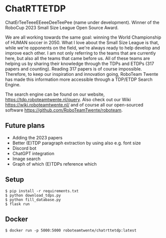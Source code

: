 # ChatRTTETDP
ChatErTeeTeeeEEeeeDeeTeePee (name under development). Winner of the RoboCup 2023 Small Size League Open Source Award. 

We are all working towards the same goal: winning the World Championship of HUMAN soccer in 2050. What I love about the Small Size League is that, while we're opponents on the field, we're always ready to help develop and improve each other. I am not only referring to the teams that are currently here, but also all the teams that came before us. All of these teams are helping us by sharing their knowledge through the TDPs and ETDPs (317 papers and counting). Reading 317 papers is of course impossible. Therefore, to keep our inspiration and innovation going, RoboTeam Twente has made this information more accessible through a TDP/ETDP Search Engine. 

The search engine can be found on our website, https://tdp.roboteamtwente.nl/query. Also check out our Wiki https://wiki.roboteamtwente.nl/ and of course all our open-sourced software https://github.com/RoboTeamTwente/roboteam.

## Future plans
- Adding the 2023 papers
- Better (E)TDP paragraph extraction by using also e.g. font size
- Discord bot
- ChatGPT integration
- Image search
- Graph of which (E)TDPs reference which

## Setup
```
$ pip install -r requirements.txt
$ python download_tdps.py
$ python fill_database.py 
$ flask run
```

## Docker
```
$ docker run -p 5000:5000 roboteamtwente/chatrttetdp:latest
```